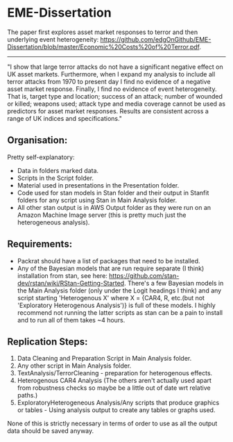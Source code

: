 # EME-Dissertation
The paper first explores asset market responses to terror and then underlying event heterogeneity: https://github.com/edgOnGithub/EME-Dissertation/blob/master/Economic%20Costs%20of%20Terror.pdf.

------
"I show that large terror attacks do not have a significant negative
effect on UK asset markets. Furthermore, when I expand my analysis
to include all terror attacks from 1970 to present day I find
no evidence of a negative asset market response. Finally, I find no
evidence of event heterogeneity. That is, target type and location;
success of an attack; number of wounded or killed; weapons used;
attack type and media coverage cannot be used as predictors for
asset market responses. Results are consistent across a range of
UK indices and specifications."

## Organisation:

Pretty self-explanatory:
- Data in folders marked data.
- Scripts in the Script folder.
- Material used in presentations in the Presentation folder.
- Code used for stan models in Stan folder and their output in Stanfit folders for any script using Stan in Main Analysis folder.
- All other stan output is in AWS Output folder as they were run on an Amazon Machine Image server (this is pretty much just the heterogeneous analysis).

## Requirements:

- Packrat should have a list of packages that need to be installed.
- Any of the Bayesian models that are run require separate (I think) installation from stan, see here: https://github.com/stan-dev/rstan/wiki/RStan-Getting-Started. There's a few Bayesian models in the Main Analysis folder (only under the Logit headings I think) and any script starting 'Heterogenous X' where X = {CAR4, R, etc.(but not 'Exploratory Heterogenous Analysis')} is full of these models. I highly recommend not running the latter scripts as stan can be a pain to install and to run all of them takes ~4 hours.

## Replication Steps:


1. Data Cleaning and Preparation Script in Main Analysis folder.
2. Any other script in Main Analysis folder.
3. TextAnalysis/TerrorCleaning - preparation for heterogenous effects.
4. Heterogenous CAR4 Analysis (The others aren't actually used apart from robustness checks so maybe be a little out of date wrt relative paths.)
5. ExploratoryHeterogeneous Analysis/Any scripts that produce graphics or tables - Using analysis output to create any tables or graphs used.

None of this is strictly necessary in terms of order to use as all the output data should be saved anyway.
